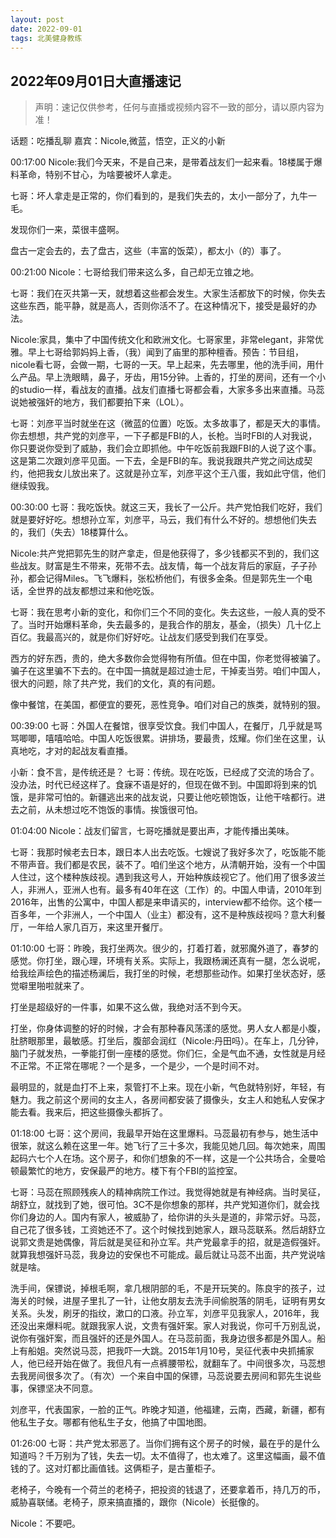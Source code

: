 ```yaml
---
layout: post
date: 2022-09-01
tags: 北美健身教练
---
```



## 2022年09月01日大直播速记
> 声明：速记仅供参考，任何与直播或视频内容不一致的部分，请以原内容为准！




话题：吃播乱聊
嘉宾：Nicole,微蓝，悟空，正义的小新

00:17:00
Nicole:我们今天来，不是自己来，是带着战友们一起来看。18楼属于爆料革命，特别不甘心，为啥要被坏人拿走。

七哥：坏人拿走是正常的，你们看到的，是我们失去的，太小一部分了，九牛一毛。

发现你们一来，菜很丰盛啊。

盘古一定会去的，去了盘古，这些（丰富的饭菜），都太小（的）事了。

00:21:00
Nicole：七哥给我们带来这么多，自己却无立锥之地。

七哥：我们在灭共第一天，就想着这些都会发生。大家生活都放下的时候，你失去这些东西，能平静，就是高人，否则你活不了。在这种情况下，接受是最好的办法。

Nicole:家具，集中了中国传统文化和欧洲文化。七哥家里，非常elegant，非常优雅。早上七哥给郭妈妈上香，（我）闻到了庙里的那种檀香。预告：节目组，nicole看七哥，会做一期，七哥的一天。早上起来，先去哪里，他的洗手间，用什么产品。早上洗眼睛，鼻子，牙齿，用15分钟。上香的，打坐的房间，还有一个小的studio一样，看战友的直播。战友们直播七哥都会看，大家多多出来直播。马蕊说她被强奸的地方，我们都要拍下来（LOL）。

七哥：刘彦平当时就坐在这（微蓝的位置）吃饭。太多故事了，都是天大的事情。你去想想，共产党的刘彦平，一下子都是FBI的人，长枪。当时FBI的人对我说，你只要说你受到了威胁，我们会立即抓他。中午吃饭前我跟FBI的人说了这个事。这是第二次跟刘彦平见面。一下去，全是FBI的车。我说我跟共产党之间达成契约，他把我女儿放出来了。这就是孙立军，刘彦平这个王八蛋，我如此守信，他们继续毁我。

00:30:00
七哥：我吃饭快。就这三天，我长了一公斤。共产党怕我们吃好，我们就是要好好吃。想想孙立军，刘彦平，马云，我们有什么不好的。想想他们失去的，我们（失去）18楼算什么。

Nicole:共产党把郭先生的财产拿走，但是他获得了，多少钱都买不到的，我们这些战友。财富是生不带来，死带不去。战友情，每一个战友背后的家庭，子子孙孙，都会记得Miles。飞飞爆料，张松桥他们，有很多金条。但是郭先生一个电话，全世界的战友都想过来和他吃饭。

七哥：我在思考小新的变化，和你们三个不同的变化。失去这些，一般人真的受不了。当时开始爆料革命，失去最多的，是我合作的朋友，基金，（损失）几十亿上百亿。我最高兴的，就是你们好好吃。让战友们感受到我们在享受。

西方的好东西，贵的，绝大多数你会觉得物有所值。但在中国，你老觉得被骗了。骗子在这里骗不下去的。在中国一搞就是超过迪士尼，干掉麦当劳。咱们中国人，很大的问题，除了共产党，我们的文化，真的有问题。

像中餐馆，在美国，都便宜的要死，恶性竞争。咱们对自己的族类，就特别的狠。

00:39:00
七哥：外国人在餐馆，很享受饮食。我们中国人，在餐厅，几乎就是骂骂唧唧，嘻嘻哈哈。中国人吃饭很累。讲排场，要最贵，炫耀。你们坐在这里，认真地吃，才对的起战友看直播。

小新：食不言，是传统还是？
七哥：传统。现在吃饭，已经成了交流的场合了。没办法，时代已经这样了。食寐不语是好的，但现在做不到。中国即将到来的饥饿，是非常可怕的。新疆逃出来的战友说，只要让他吃顿饱饭，让他干啥都行。进去之前，从未想过吃不饱饭的事情。挨饿很可怕。

01:04:00
Nicole：战友们留言，七哥吃播就是要出声，才能传播出美味。

七哥：我那时候老去日本，跟日本人出去吃饭。七嫂说了我好多次了，吃饭能不能不带声音。我们都是农民，装不了。咱们坐这个地方，从清朝开始，没有一个中国人住过，这个楼种族歧视。遇到我这号人，开始种族歧视它了。他们用了很多波兰人，非洲人，亚洲人也有。最多有40年在这（工作）的。中国人申请，2010年到2016年，出售的公寓中，中国人都是来申请买的，interview都不给你。这个楼一百多年，一个非洲人，一个中国人（业主）都没有，这不是种族歧视吗？意大利餐厅，一年给人家几百万，来这里开餐厅。

01:10:00
七哥：昨晚，我打坐两次。很少的，打着打着，就邪魔外道了，春梦的感觉。你打坐，跟心理，环境有关系。实际上，我跟杨澜还真有一腿，怎么说呢，给我绘声绘色的描述杨澜后，我打坐的时候，老想那些动作。如果打坐状态好，感觉噼里啪啦就来了。

打坐是超级好的一件事，如果不这么做，我绝对活不到今天。

打坐，你身体调整的好的时候，才会有那种春风荡漾的感觉。男人女人都是小腹，肚脐眼那里，最敏感。打坐后，腹部会润红（Nicole:丹田吗）。在车上，几分钟，脑门子就发热，一拳能打倒一座楼的感觉。你们仨，全是气血不通，女性就是月经不正常。不正常在哪呢？一个是多，一个是少，一个是时间不对。

最明显的，就是血打不上来，泵管打不上来。现在小新，气色就特别好，年轻，有魅力。我之前这个房间的女主人，各房间都安装了摄像头，女主人和她私人安保才能去看。我来后，把这些摄像头都拆了。

01:18:00
七哥：这个房间，我最早开始在这里爆料。马蕊最初有参与，她生活中很笨，就这么赖在这里一年。她飞行了三十多次，我能见她几回。每次她来，周围起码六七个人在场。这个房子，和你们想象的不一样，这是一个公共场合，全曼哈顿最繁忙的地方，安保最严的地方。楼下有个FBI的监控室。

七哥：马蕊在照顾残疾人的精神病院工作过。我觉得她就是有神经病。当时吴征，胡舒立，就找到了她，很可怕。3C不是你想象的那样，共产党知道你们，就会找你们身边的人。国内有家人，被威胁了，给你讲的头头是道的，非常示好。马蕊，自己花了很多钱，工资她还不了。这个时候找到她家人，跟马蕊联系。然后胡舒立说郭文贵是她偶像，背后就是吴征和孙立军。共产党最拿手的招，就是造假强奸。就算我想强奸马蕊，我身边的安保也不可能成。最后就让马蕊不出面，共产党说啥就是啥。

洗手间，保镖说，掉根毛啊，拿几根阴部的毛，不是开玩笑的。陈良宇的孩子，过海关的时候，进屋子里扎了一针，让他女朋友去洗手间偷脱落的阴毛，证明有男女关系。头发，刷牙的指纹，漱口的口液。孙立军，刘彦平见我家人，2016年，我还没出来爆料呢。就跟我家人说，文贵有强奸案。家人对我说，你可千万别乱说，说你有强奸案，而且强奸的还是外国人。在马蕊前面，我身边很多都是外国人。船上有船姐。突然说马蕊，把我吓一大跳。2015年1月10号，吴征代表中央抓捕家人，他已经开始在做了。我但凡有一点裤腰带松，就翻车了。中间很多次，马蕊想去我房间很多次了。（有次）一个来自中国的保镖，马蕊说要去房间和郭先生说些事，保镖坚决不同意。

刘彦平，代表国家，一脸的正气。昨晚才知道，他福建，云南，西藏，新疆，都有他私生子女。哪都有他私生子女，他搞了中国地图。

01:26:00
七哥：共产党太邪恶了。当你们拥有这个房子的时候，最在乎的是什么知道吗？千万别为了钱，失去一切。太不值得了，也太难了。这里这幅画，最不值钱的了。这对灯都比画值钱。这俩柜子，是古董柜子。

老椅子，今晚有一个荷兰的老椅子，把投资的钱退了，还要拿着币，持几万的币，威胁喜联储。老椅子，原来搞直播的，跟你（Nicole）长挺像的。

Nicole：不要吧。

